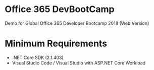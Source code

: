 # Office 365 DevBootCamp
Demo for Global Office 365 Developer Bootcamp 2018 (Web Version)
# Minimum Requirements
- .NET Core SDK (2.1.403)
- Visual Studio Code / Visual Studio with ASP.NET Core Workload